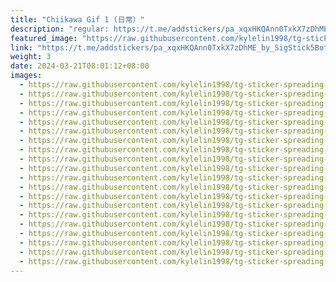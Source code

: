 ```yaml
---
title: "Chiikawa Gif 1 (日常）"
description: "regular: https://t.me/addstickers/pa_xqxHKQAnn0TxkX7zDhME_by_SigStick5Bot"
featured_image: "https://raw.githubusercontent.com/kylelin1998/tg-sticker-spreading-worldwide-images/main/img/bf161616-8649-4b83-8f81-0de8a0d4d67e.jpg"
link: "https://t.me/addstickers/pa_xqxHKQAnn0TxkX7zDhME_by_SigStick5Bot"
weight: 3
date: 2024-03-21T08:01:12+08:00
images:
  - https://raw.githubusercontent.com/kylelin1998/tg-sticker-spreading-worldwide-images/main/img/bf161616-8649-4b83-8f81-0de8a0d4d67e.jpg
  - https://raw.githubusercontent.com/kylelin1998/tg-sticker-spreading-worldwide-images/main/img/6f515b2f-2c21-44b9-a55b-a698fb8789f3.jpg
  - https://raw.githubusercontent.com/kylelin1998/tg-sticker-spreading-worldwide-images/main/img/bbcf6158-5531-4ce5-be73-ddd6b7b38bd4.jpg
  - https://raw.githubusercontent.com/kylelin1998/tg-sticker-spreading-worldwide-images/main/img/08f1983c-1832-4c95-a310-af8aaf11893a.jpg
  - https://raw.githubusercontent.com/kylelin1998/tg-sticker-spreading-worldwide-images/main/img/d915a9b0-348d-4ad5-90e1-ecb99b467cc4.jpg
  - https://raw.githubusercontent.com/kylelin1998/tg-sticker-spreading-worldwide-images/main/img/06b2f329-b639-4e44-bc34-0c3818a55cac.jpg
  - https://raw.githubusercontent.com/kylelin1998/tg-sticker-spreading-worldwide-images/main/img/af6b7256-2fb4-4fb1-913a-81a3713eff1a.jpg
  - https://raw.githubusercontent.com/kylelin1998/tg-sticker-spreading-worldwide-images/main/img/4d7b5ea9-b2e4-4807-89b1-62b9bfad154a.jpg
  - https://raw.githubusercontent.com/kylelin1998/tg-sticker-spreading-worldwide-images/main/img/4d518e1c-90ab-498d-8811-4b09d59c289e.jpg
  - https://raw.githubusercontent.com/kylelin1998/tg-sticker-spreading-worldwide-images/main/img/ae78bdec-7e3b-46af-9964-f315fe8179af.jpg
  - https://raw.githubusercontent.com/kylelin1998/tg-sticker-spreading-worldwide-images/main/img/8e713f80-c8d4-4dcf-8e77-97ea15dfcc40.jpg
  - https://raw.githubusercontent.com/kylelin1998/tg-sticker-spreading-worldwide-images/main/img/509adc9e-13aa-42fe-9e99-f6277980a1ce.jpg
  - https://raw.githubusercontent.com/kylelin1998/tg-sticker-spreading-worldwide-images/main/img/01bd90cc-6d19-4381-8e38-9cae763c1412.jpg
  - https://raw.githubusercontent.com/kylelin1998/tg-sticker-spreading-worldwide-images/main/img/82192193-b3a0-4467-91cd-2b985c38eab9.jpg
  - https://raw.githubusercontent.com/kylelin1998/tg-sticker-spreading-worldwide-images/main/img/f77e4294-9e57-4b8c-82a8-5fd5c4e0372f.jpg
  - https://raw.githubusercontent.com/kylelin1998/tg-sticker-spreading-worldwide-images/main/img/4e68631c-3338-418d-9d84-3d5a5fcbca4b.jpg
  - https://raw.githubusercontent.com/kylelin1998/tg-sticker-spreading-worldwide-images/main/img/f4e07b4c-7607-4e33-9926-38eedf5da732.jpg
  - https://raw.githubusercontent.com/kylelin1998/tg-sticker-spreading-worldwide-images/main/img/91196e81-aca6-44d6-bfce-f01235479932.jpg
  - https://raw.githubusercontent.com/kylelin1998/tg-sticker-spreading-worldwide-images/main/img/b71650a9-5960-4ed7-8a47-30ea903230fc.jpg
  - https://raw.githubusercontent.com/kylelin1998/tg-sticker-spreading-worldwide-images/main/img/3351150f-d471-4bc0-bc94-1ee595bac274.jpg
---
```

